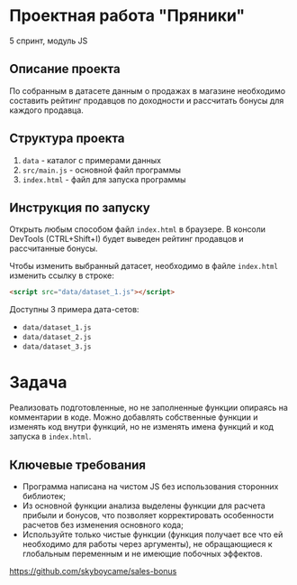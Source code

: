 # Проектная работа "Пряники"
5 спринт, модуль JS

## Описание проекта
По собранным в датасете данным о продажах в магазине необходимо составить рейтинг продавцов по доходности и рассчитать бонусы для каждого продавца.

## Структура проекта
1. `data` - каталог с примерами данных
2. `src/main.js` - основной файл программы
3. `index.html` - файл для запуска программы

## Инструкция по запуску
Открыть любым способом файл `index.html` в браузере. В консоли DevTools (CTRL+Shift+I) будет выведен рейтинг продавцов и рассчитанные бонусы.

Чтобы изменить выбранный датасет, необходимо в файле `index.html` изменить ссылку в строке:
```html
<script src="data/dataset_1.js"></script>
```
Доступны 3 примера дата-сетов:
- `data/dataset_1.js`
- `data/dataset_2.js`
- `data/dataset_3.js`

# Задача
Реализовать подготовленные, но не заполненные функции опираясь на комментарии в коде.
Можно добавлять собственные функции и изменять код внутри функций, но не изменять имена функций и код запуска в `index.html`.

## Ключевые требования
- Программа написана на чистом JS без использования сторонних библиотек;
- Из основной функции анализа выделены функции для расчета прибыли и бонусов, что позволяет корректировать особенности расчетов без изменения основного кода;
- Используйте только чистые функции (функция получает все что ей необходимо для работы через аргументы), не обращающиеся к глобальным переменным и не имеющие побочных эффектов.

https://github.com/skyboycame/sales-bonus